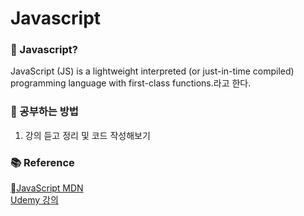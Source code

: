 # Javascript

### 👀 Javascript?
JavaScript (JS) is a lightweight interpreted (or just-in-time compiled) programming language with first-class functions.라고 한다.

### 📖 공부하는 방법
1. 강의 듣고 정리 및 코드 작성해보기

### 📚 Reference
[JavaScript MDN](https://developer.mozilla.org/en-US/docs/Web/JavaScript) <br>
[Udemy 강의](https://www.udemy.com/course/the-complete-javascript-course/?couponCode=ST3MT72524)
